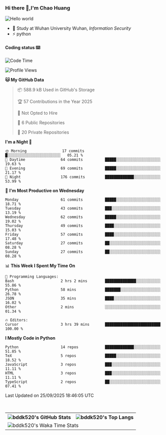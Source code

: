 ### Hi there 👋,I'm Chao Huang


<img src="https://raw.githubusercontent.com/sagar-viradiya/sagar-viradiya/master/resources/banner.png" alt="Hello world">


<br/>


- 🍻  Study at Wuhan University Wuhan, _Information Security_
- ⚡  python



#### Coding status  ⌨️

<!--START_SECTION:waka-->
![Code Time](http://img.shields.io/badge/Code%20Time-925%20hrs%2026%20mins-blue)

![Profile Views](http://img.shields.io/badge/Profile%20Views-1-blue)

**🐱 My GitHub Data** 

> 📦 588.9 kB Used in GitHub's Storage 
 > 
> 🏆 57 Contributions in the Year 2025
 > 
> 🚫 Not Opted to Hire
 > 
> 📜 6 Public Repositories 
 > 
> 🔑 20 Private Repositories 
 > 
**I'm a Night 🦉** 

```text
🌞 Morning                17 commits          █░░░░░░░░░░░░░░░░░░░░░░░░   05.21 % 
🌆 Daytime                64 commits          █████░░░░░░░░░░░░░░░░░░░░   19.63 % 
🌃 Evening                69 commits          █████░░░░░░░░░░░░░░░░░░░░   21.17 % 
🌙 Night                  176 commits         █████████████░░░░░░░░░░░░   53.99 % 
```
📅 **I'm Most Productive on Wednesday** 

```text
Monday                   61 commits          █████░░░░░░░░░░░░░░░░░░░░   18.71 % 
Tuesday                  43 commits          ███░░░░░░░░░░░░░░░░░░░░░░   13.19 % 
Wednesday                62 commits          █████░░░░░░░░░░░░░░░░░░░░   19.02 % 
Thursday                 49 commits          ████░░░░░░░░░░░░░░░░░░░░░   15.03 % 
Friday                   57 commits          ████░░░░░░░░░░░░░░░░░░░░░   17.48 % 
Saturday                 27 commits          ██░░░░░░░░░░░░░░░░░░░░░░░   08.28 % 
Sunday                   27 commits          ██░░░░░░░░░░░░░░░░░░░░░░░   08.28 % 
```


📊 **This Week I Spent My Time On** 

```text
💬 Programming Languages: 
Bash                     2 hrs 2 mins        ██████████████░░░░░░░░░░░   55.86 % 
Python                   58 mins             ███████░░░░░░░░░░░░░░░░░░   26.78 % 
JSON                     35 mins             ████░░░░░░░░░░░░░░░░░░░░░   16.02 % 
Other                    2 mins              ░░░░░░░░░░░░░░░░░░░░░░░░░   01.34 % 

🔥 Editors: 
Cursor                   3 hrs 39 mins       █████████████████████████   100.00 % 
```

**I Mostly Code in Python** 

```text
Python                   14 repos            █████████████░░░░░░░░░░░░   51.85 % 
TeX                      5 repos             █████░░░░░░░░░░░░░░░░░░░░   18.52 % 
JavaScript               3 repos             ███░░░░░░░░░░░░░░░░░░░░░░   11.11 % 
HTML                     3 repos             ███░░░░░░░░░░░░░░░░░░░░░░   11.11 % 
TypeScript               2 repos             ██░░░░░░░░░░░░░░░░░░░░░░░   07.41 % 
```




 Last Updated on 25/09/2025 18:46:05 UTC
<!--END_SECTION:waka-->

<br/>

<table>
  <tr>
    <th>
      <img alt="bddk520's GitHub Stats" src="https://github-readme-stats-git-masterrstaa-rickstaa.vercel.app/api?username=bddk520&show_icons=true&theme=transparent&hide_border=true" align="center" />
    </th>
    <th>
      <img alt="bddk520's Top Langs" src="https://github-readme-stats-git-masterrstaa-rickstaa.vercel.app/api/top-langs/?username=bddk520&layout=compact&theme=transparent&hide_border=true&langs_count=10&hide=CMake" align="center" /> 
    </th>
  </tr>
  <tr>
    <td colspan=2>
      <img alt="bddk520's Waka Time Stats" src="https://github-readme-stats.vercel.app/api/wakatime?username=bddk&hide_border=true&layout=compact&theme=transparent&custom_title=WorkTimeThisWeek&range=last_7_days" align="center"/>
    </td>
  </tr>
</table>
